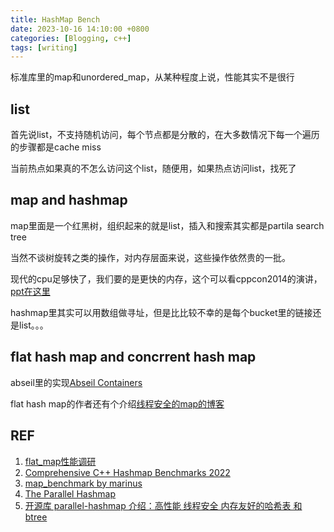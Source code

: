 ```yaml
---
title: HashMap Bench
date: 2023-10-16 14:10:00 +0800
categories: [Blogging, c++]
tags: [writing]
---
```


标准库里的map和unordered_map，从某种程度上说，性能其实不是很行

## list

首先说list，不支持随机访问，每个节点都是分散的，在大多数情况下每一个遍历的步骤都是cache miss

当前热点如果真的不怎么访问这个list，随便用，如果热点访问list，找死了

## map and hashmap

map里面是一个红黑树，组织起来的就是list，插入和搜索其实都是partila search tree

当然不谈树旋转之类的操作，对内存层面来说，这些操作依然贵的一批。

现代的cpu足够快了，我们要的是更快的内存，这个可以看cppcon2014的演讲，[ppt在这里](https://github.com/CppCon/CppCon2014/blob/master/Presentations/Efficiency%20with%20Algorithms%2C%20Performance%20with%20Data%20Structures/Efficiency%20with%20Algorithms%2C%20Performance%20with%20Data%20Structures%20-%20Chandler%20Carruth%20-%20CppCon%202014.pdf)

hashmap里其实可以用数组做寻址，但是比比较不幸的是每个bucket里的链接还是list。。。

## flat hash map and concrrent hash map

abseil里的实现[Abseil Containers](https://abseil.io/docs/cpp/guides/container)

flat hash map的作者还有个介绍[线程安全的map的博客](https://greg7mdp.github.io/parallel-hashmap/)

## REF

1. [flat_map性能调研](https://zhuanlan.zhihu.com/p/661418250)
2. [Comprehensive C++ Hashmap Benchmarks 2022](https://martin.ankerl.com/2022/08/27/hashmap-bench-01/)
3. [map_benchmark by marinus](https://github.com/martinus/map_benchmark)
4. [The Parallel Hashmap](https://greg7mdp.github.io/parallel-hashmap/)
5. [开源库 parallel-hashmap 介绍：高性能 线程安全 内存友好的哈希表 和 btree](https://byronhe.com/post/2020/11/10/parallel-hashmap-btree-fast-multi-thread-intro/)

